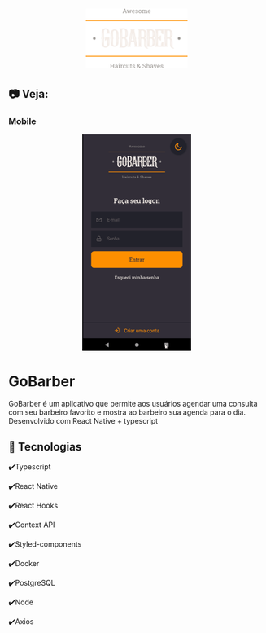 <h1 align="center">
    <img alt="GoBarber" src="github/logo.png" width="200px" />
</h1>


## :camera: Veja:

### Mobile

<div align="center" >
  <img src="./github/AppGobarber.gif" alt="demo-mobile" height="425">
</div>

# GoBarber
GoBarber é um aplicativo que permite aos usuários agendar uma consulta com seu barbeiro favorito e mostra ao barbeiro sua agenda para o dia.
Desenvolvido com React Native + typescript

## :rocket: Tecnologias

✔️Typescript

✔️React Native

✔️React Hooks

✔️Context API

✔️Styled-components

✔️Docker

✔️PostgreSQL

✔️Node

✔️Axios



